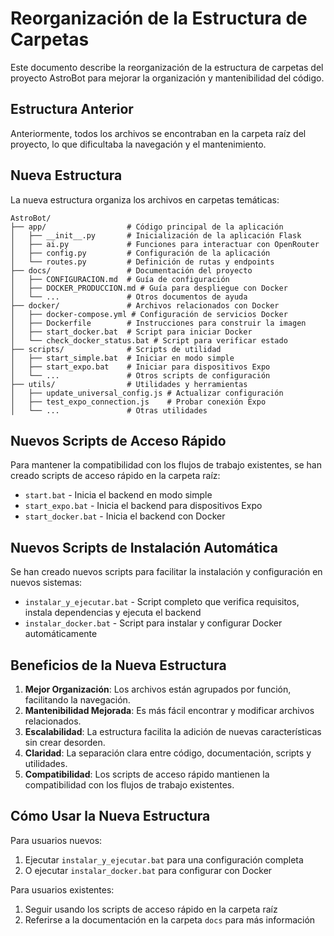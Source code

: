 # Reorganización de la Estructura de Carpetas

Este documento describe la reorganización de la estructura de carpetas del proyecto AstroBot para mejorar la organización y mantenibilidad del código.

## Estructura Anterior

Anteriormente, todos los archivos se encontraban en la carpeta raíz del proyecto, lo que dificultaba la navegación y el mantenimiento.

## Nueva Estructura

La nueva estructura organiza los archivos en carpetas temáticas:

```plaintext
AstroBot/
├── app/                  # Código principal de la aplicación
│   ├── __init__.py       # Inicialización de la aplicación Flask
│   ├── ai.py             # Funciones para interactuar con OpenRouter
│   ├── config.py         # Configuración de la aplicación
│   └── routes.py         # Definición de rutas y endpoints
├── docs/                 # Documentación del proyecto
│   ├── CONFIGURACION.md  # Guía de configuración
│   ├── DOCKER_PRODUCCION.md # Guía para despliegue con Docker
│   └── ...               # Otros documentos de ayuda
├── docker/               # Archivos relacionados con Docker
│   ├── docker-compose.yml # Configuración de servicios Docker
│   ├── Dockerfile        # Instrucciones para construir la imagen
│   ├── start_docker.bat  # Script para iniciar Docker
│   └── check_docker_status.bat # Script para verificar estado
├── scripts/              # Scripts de utilidad
│   ├── start_simple.bat  # Iniciar en modo simple
│   ├── start_expo.bat    # Iniciar para dispositivos Expo
│   └── ...               # Otros scripts de configuración
├── utils/                # Utilidades y herramientas
│   ├── update_universal_config.js # Actualizar configuración
│   ├── test_expo_connection.js    # Probar conexión Expo
│   └── ...               # Otras utilidades
```

## Nuevos Scripts de Acceso Rápido

Para mantener la compatibilidad con los flujos de trabajo existentes, se han creado scripts de acceso rápido en la carpeta raíz:

- `start.bat` - Inicia el backend en modo simple
- `start_expo.bat` - Inicia el backend para dispositivos Expo
- `start_docker.bat` - Inicia el backend con Docker

## Nuevos Scripts de Instalación Automática

Se han creado nuevos scripts para facilitar la instalación y configuración en nuevos sistemas:

- `instalar_y_ejecutar.bat` - Script completo que verifica requisitos, instala dependencias y ejecuta el backend
- `instalar_docker.bat` - Script para instalar y configurar Docker automáticamente

## Beneficios de la Nueva Estructura

1. **Mejor Organización**: Los archivos están agrupados por función, facilitando la navegación.
2. **Mantenibilidad Mejorada**: Es más fácil encontrar y modificar archivos relacionados.
3. **Escalabilidad**: La estructura facilita la adición de nuevas características sin crear desorden.
4. **Claridad**: La separación clara entre código, documentación, scripts y utilidades.
5. **Compatibilidad**: Los scripts de acceso rápido mantienen la compatibilidad con los flujos de trabajo existentes.

## Cómo Usar la Nueva Estructura

Para usuarios nuevos:

1. Ejecutar `instalar_y_ejecutar.bat` para una configuración completa
2. O ejecutar `instalar_docker.bat` para configurar con Docker

Para usuarios existentes:

1. Seguir usando los scripts de acceso rápido en la carpeta raíz
2. Referirse a la documentación en la carpeta `docs` para más información
